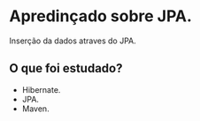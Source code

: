 # Apredinçado sobre JPA.
Inserção da dados atraves do JPA.
## O que foi estudado?
- Hibernate.
- JPA.
- Maven.
